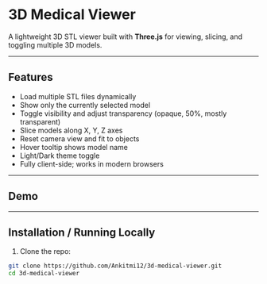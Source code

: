 # 3D Medical Viewer

A lightweight 3D STL viewer built with **Three.js** for viewing, slicing, and toggling multiple 3D models.

---

## Features

- Load multiple STL files dynamically
- Show only the currently selected model
- Toggle visibility and adjust transparency (opaque, 50%, mostly transparent)
- Slice models along X, Y, Z axes
- Reset camera view and fit to objects
- Hover tooltip shows model name
- Light/Dark theme toggle
- Fully client-side; works in modern browsers

---

## Demo


---

## Installation / Running Locally

1. Clone the repo:

```bash
git clone https://github.com/Ankitmi12/3d-medical-viewer.git
cd 3d-medical-viewer
